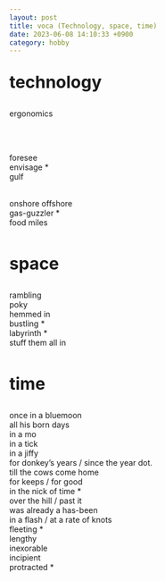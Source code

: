 ```yaml
---
layout: post
title: voca (Technology, space, time)
date: 2023-06-08 14:10:33 +0900
category: hobby
---
```

<p style="font-size:30px;"><b> technology </b></p>

ergonomics

<br/>
<br/>

foresee
<br/>
envisage *
<br/>
gulf
<br/>
<br/>

onshore offshore
<br/>
gas-guzzler *
<br/>
food miles
<br/>
<br/>

<p style="font-size:30px;"><b> space </b></p>
rambling
<br/>
poky
<br/>
hemmed in
<br/>
bustling *
<br/>
labyrinth *
<br/>
stuff them all in
<br/>
<br/>
<p style="font-size:30px;"><b> time </b></p>
once in a bluemoon
<br/>
all his born days
<br/>
in a mo
<br/>
in a tick
<br/>
in a jiffy
<br/>
for donkey’s years / since the year dot.
<br/>
till the cows come home
<br/>
for keeps / for good
<br/>
in the nick of time *
<br/>
over the hill / past it
<br/>
was already a has-been
<br/>
in a flash / at a rate of knots
<br/>
fleeting *
<br/>
lengthy
<br/>
inexorable
<br/>
incipient
<br/>
protracted *